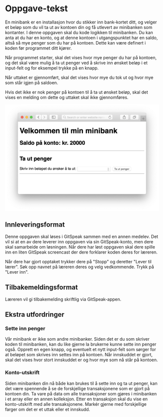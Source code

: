 # Oppgave-tekst
En minibank er en installasjon hvor du stikker inn bank-kortet ditt, og velger et beløp som du vil ta ut av kontoen din og få utlevert av minibanken som kontanter. I denne oppgaven skal du kode logikken til minibanken. Du kan anta at du har en konto, og at denne kontoen i utgangspunktet har en saldo, altså så mye penger som du har på kontoen. Dette kan være definert i koden før programmet ditt kjører.

Når programmet starter, skal det vises hvor mye penger du har på kontoen, og det skal være mulig å ta ut penger ved å skrive inn ønsket beløp i et input-felt og for eksempel trykke på en knapp.

Når uttaket er gjennomført, skal det vises hvor mye du tok ut og hvor mye som står igjen på saldoen.

Hvis det ikke er nok penger på kontoen til å ta ut ønsket beløp, skal det vises en melding om dette og uttaket skal ikke gjennomføres.

![](bilde.png)

## Innleveringsformat
Denne oppgaven skal løses i GitSpeak sammen med en annen medelev. Det vil si at en av dere leverer inn oppgaven via sin GitSpeak-konto, men dere skal samarbeide om løsningen. Når dere har løst oppgaven skal dere spille inn en liten GitSpeak screencast der dere forklarer koden deres for læreren.

Når dere har gjort opptaket trykker dere på "Stopp" og deretter "Lever til lærer". Søk opp navnet på læreren deres og velg vedkommende. Trykk på "Lever inn".

## Tilbakemeldingsformat
Læreren vil gi tilbakemelding skriftlig via GitSpeak-appen.


## Ekstra utfordringer

### Sette inn penger
Vår minibank er ikke som andre minibanker. Siden det er du som skriver koden til minibanken, kan du like gjerne la brukerne kunne sette inn penger også. Opprett en egen knapp, og eventuelt et nytt input-felt som sørger for at beløpet som skrives inn settes inn på kontoen. Når innskuddet er  gjort, skal det vises hvor stort innskuddet er og hvor mye som nå står på kontoen.

### Konto-utskrift
Siden minibanken din nå både kan brukes til å sette inn og ta ut penger, kan det være spennende å se de forskjellige transaksjonene som er gjort på kontoen din. Ta vare på data om alle transaksjoner som gjøres i minibanken i et array eller en annen kolleksjon. Etter en transaksjon skal du vise en konto-utskrift med alle transaksjonene. Markér gjerne med forskjellige farger om det er et uttak eller et innskudd.

